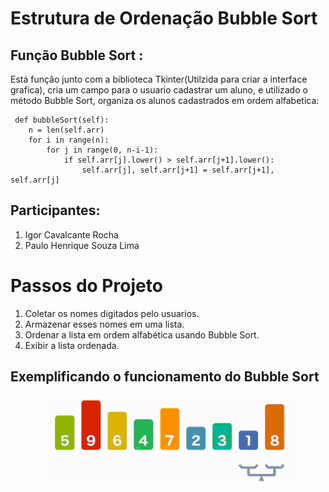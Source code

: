 # Estrutura de Ordenação Bubble Sort

## Função Bubble Sort :
Está função junto com a biblioteca Tkinter(Utilzida para criar a interface grafica), cria um campo para o usuario cadastrar um aluno, e utilizado o método Bubble Sort, organiza os alunos cadastrados em ordem alfabetica:

     def bubbleSort(self):
        n = len(self.arr)
        for i in range(n):
            for j in range(0, n-i-1):
                if self.arr[j].lower() > self.arr[j+1].lower():
                    self.arr[j], self.arr[j+1] = self.arr[j+1], self.arr[j]

## Participantes: 

1. Igor Cavalcante Rocha
2. Paulo Henrique Souza Lima

# Passos do Projeto

1. Coletar os nomes digitados pelo usuarios.
2. Armazenar esses nomes em uma lista.
3. Ordenar a lista em ordem alfabética usando Bubble Sort.
4. Exibir a lista ordenada.

## Exemplificando o funcionamento do Bubble Sort 
<p align="center">
 <img src="./imagens/BubbleSort_Exemplo.gif"/>
</p>
